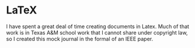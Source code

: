# LaTeX

I have spent a great deal of time creating documents in Latex. Much of that work is in Texas A&M school work that I cannot share under copyright law, so I created this mock journal in the formal of an IEEE paper.
